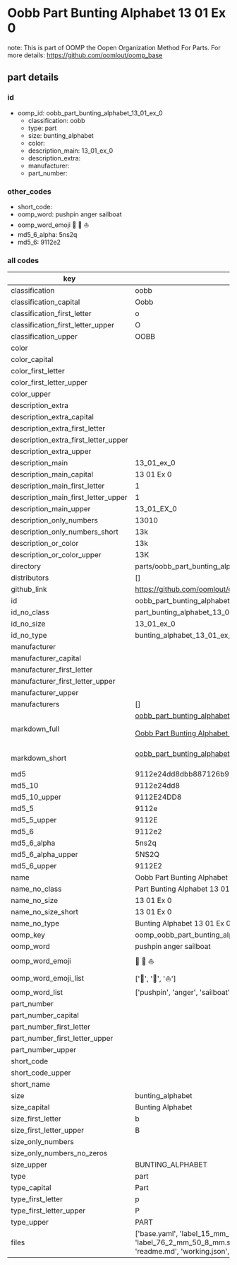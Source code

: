 # Oobb Part Bunting Alphabet 13 01 Ex 0  

note: This is part of OOMP the Oopen Organization Method For Parts. For more details: https://github.com/oomlout/oomp_base

##  part details





### id
* oomp_id: oobb_part_bunting_alphabet_13_01_ex_0
  * classification: oobb
  * type: part
  * size: bunting_alphabet
  * color: 
  * description_main: 13_01_ex_0
  * description_extra: 
  * manufacturer: 
  * part_number: 

### other_codes
* short_code: 
* oomp_word: pushpin anger sailboat
* oomp_word_emoji :pushpin: :anger: :sailboat:
* md5_6_alpha: 5ns2q
* md5_6: 9112e2

### all codes 
| key | value |  
| --- | --- |  
| classification | oobb |  
| classification_capital | Oobb |  
| classification_first_letter | o |  
| classification_first_letter_upper | O |  
| classification_upper | OOBB |  
| color |  |  
| color_capital |  |  
| color_first_letter |  |  
| color_first_letter_upper |  |  
| color_upper |  |  
| description_extra |  |  
| description_extra_capital |  |  
| description_extra_first_letter |  |  
| description_extra_first_letter_upper |  |  
| description_extra_upper |  |  
| description_main | 13_01_ex_0 |  
| description_main_capital | 13 01 Ex 0 |  
| description_main_first_letter | 1 |  
| description_main_first_letter_upper | 1 |  
| description_main_upper | 13_01_EX_0 |  
| description_only_numbers | 13010 |  
| description_only_numbers_short | 13k |  
| description_or_color | 13k |  
| description_or_color_upper | 13K |  
| directory | parts/oobb_part_bunting_alphabet_13_01_ex_0 |  
| distributors | [] |  
| github_link | https://github.com/oomlout/oomlout_oomp_part_src/tree/main/parts/oobb_part_bunting_alphabet_13_01_ex_0/working |  
| id | oobb_part_bunting_alphabet_13_01_ex_0 |  
| id_no_class | part_bunting_alphabet_13_01_ex_0 |  
| id_no_size | 13_01_ex_0 |  
| id_no_type | bunting_alphabet_13_01_ex_0 |  
| manufacturer |  |  
| manufacturer_capital |  |  
| manufacturer_first_letter |  |  
| manufacturer_first_letter_upper |  |  
| manufacturer_upper |  |  
| manufacturers | [] |  
| markdown_full | [oobb_part_bunting_alphabet_13_01_ex_0](https://github.com/oomlout/oomlout_oomp_part_src/tree/main/parts/oobb_part_bunting_alphabet_13_01_ex_0/working)<br>[](https://github.com/oomlout/oomlout_oomp_part_src/tree/main/parts/oobb_part_bunting_alphabet_13_01_ex_0/working)<br>[Oobb Part Bunting Alphabet 13 01 Ex 0](https://github.com/oomlout/oomlout_oomp_part_src/tree/main/parts/oobb_part_bunting_alphabet_13_01_ex_0/working)<br><br> |  
| markdown_short | [oobb_part_bunting_alphabet_13_01_ex_0](https://github.com/oomlout/oomlout_oomp_part_src/tree/main/parts/oobb_part_bunting_alphabet_13_01_ex_0/working)<br><br> |  
| md5 | 9112e24dd8dbb887126b9389b8a785b2 |  
| md5_10 | 9112e24dd8 |  
| md5_10_upper | 9112E24DD8 |  
| md5_5 | 9112e |  
| md5_5_upper | 9112E |  
| md5_6 | 9112e2 |  
| md5_6_alpha | 5ns2q |  
| md5_6_alpha_upper | 5NS2Q |  
| md5_6_upper | 9112E2 |  
| name | Oobb Part Bunting Alphabet 13 01 Ex 0 |  
| name_no_class | Part Bunting Alphabet 13 01 Ex 0 |  
| name_no_size | 13 01 Ex 0 |  
| name_no_size_short | 13 01 Ex 0 |  
| name_no_type | Bunting Alphabet 13 01 Ex 0 |  
| oomp_key | oomp_oobb_part_bunting_alphabet_13_01_ex_0 |  
| oomp_word | pushpin anger sailboat |  
| oomp_word_emoji | :pushpin: :anger: :sailboat: |  
| oomp_word_emoji_list | [':pushpin:', ':anger:', ':sailboat:'] |  
| oomp_word_list | ['pushpin', 'anger', 'sailboat'] |  
| part_number |  |  
| part_number_capital |  |  
| part_number_first_letter |  |  
| part_number_first_letter_upper |  |  
| part_number_upper |  |  
| short_code |  |  
| short_code_upper |  |  
| short_name |  |  
| size | bunting_alphabet |  
| size_capital | Bunting Alphabet |  
| size_first_letter | b |  
| size_first_letter_upper | B |  
| size_only_numbers |  |  
| size_only_numbers_no_zeros |  |  
| size_upper | BUNTING_ALPHABET |  
| type | part |  
| type_capital | Part |  
| type_first_letter | p |  
| type_first_letter_upper | P |  
| type_upper | PART |  
| files | ['base.yaml', 'label_15_mm_30_mm.pdf', 'label_15_mm_30_mm.svg', 'label_76_2_mm_50_8_mm.pdf', 'label_76_2_mm_50_8_mm.svg', 'label_oomlout_76_2_mm_50_8_mm.pdf', 'label_oomlout_76_2_mm_50_8_mm.svg', 'readme.md', 'working.json', 'working.yaml'] |  
